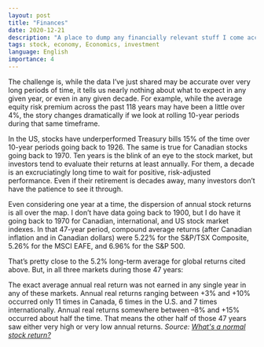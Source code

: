 ```yaml
---
layout: post
title: "Finances"
date: 2020-12-21
description: "A place to dump any financially relevant stuff I come accross."
tags: stock, economy, Economics, investment
language: English
importance: 4
---
```


The challenge is, while the data I’ve just shared may be accurate over very long periods of time, it tells us nearly nothing about what to expect in any given year, or even in any given decade. For example, while the average equity risk premium across the past 118 years may have been a little over 4%, the story changes dramatically if we look at rolling 10-year periods during that same timeframe.

In the US, stocks have underperformed Treasury bills 15% of the time over 10-year periods going back to 1926. The same is true for Canadian stocks going back to 1970. Ten years is the blink of an eye to the stock market, but investors tend to evaluate their returns at least annually. For them, a decade is an excruciatingly long time to wait for positive, risk-adjusted performance. Even if their retirement is decades away, many investors don’t have the patience to see it through.

Even considering one year at a time, the dispersion of annual stock returns is all over the map. I don’t have data going back to 1900, but I do have it going back to 1970 for Canadian, international, and US stock market indexes. In that 47-year period, compound average returns (after Canadian inflation and in Canadian dollars) were 5.22% for the S&P/TSX Composite, 5.26% for the MSCI EAFE, and 6.96% for the S&P 500.

That’s pretty close to the 5.2% long-term average for global returns cited above. But, in all three markets during those 47 years:

The exact average annual real return was not earned in any single year in any of these markets.
Annual real returns ranging between +3% and +10% occurred only 11 times in Canada, 6 times in the U.S. and 7 times internationally.
Annual real returns somewhere between –8% and +15% occurred about half the time. That means the other half of those 47 years saw either very high or very low annual returns.
_Source: [What's a normal stock return?](https://www.pwlcapital.com/whats-a-normal-stock-return/)_
